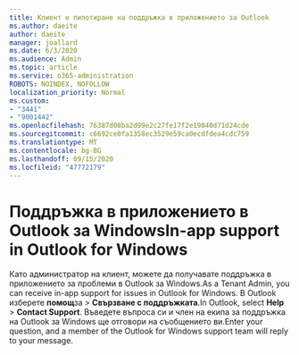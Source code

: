 ```yaml
---
title: Клиент е пилотиране на поддръжка в приложението за Outlook
ms.author: daeite
author: daeite
manager: joallard
ms.date: 6/3/2020
ms.audience: Admin
ms.topic: article
ms.service: o365-administration
ROBOTS: NOINDEX, NOFOLLOW
localization_priority: Normal
ms.custom:
- "3441"
- "9001442"
ms.openlocfilehash: 76387d08ba2d99e2c27fe17f2e19840d71d24cde
ms.sourcegitcommit: c6692ce0fa1358ec3529e59ca0ecdfdea4cdc759
ms.translationtype: MT
ms.contentlocale: bg-BG
ms.lasthandoff: 09/15/2020
ms.locfileid: "47772179"
---
```

# <a name="in-app-support-in-outlook-for-windows"></a><span data-ttu-id="6c3c8-102">Поддръжка в приложението в Outlook за Windows</span><span class="sxs-lookup"><span data-stu-id="6c3c8-102">In-app support in Outlook for Windows</span></span>

<span data-ttu-id="6c3c8-103">Като администратор на клиент, можете да получавате поддръжка в приложението за проблеми в Outlook за Windows.</span><span class="sxs-lookup"><span data-stu-id="6c3c8-103">As a Tenant Admin, you can receive in-app support for issues in Outlook for Windows.</span></span> <span data-ttu-id="6c3c8-104">В Outlook изберете **помощ**за  >  **Свързване с поддръжката**.</span><span class="sxs-lookup"><span data-stu-id="6c3c8-104">In Outlook, select **Help** > **Contact Support**.</span></span> <span data-ttu-id="6c3c8-105">Въведете въпроса си и член на екипа за поддръжка на Outlook за Windows ще отговори на съобщението ви.</span><span class="sxs-lookup"><span data-stu-id="6c3c8-105">Enter your question, and a member of the Outlook for Windows support team will reply to your message.</span></span>